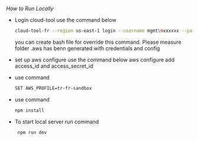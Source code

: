 *How to Run Locally*
- Login cloud-tool use the command below 
   ```sh
   cloud-tool-fr --region us-east-1 login --username mgmt\mxxxxxx --password xxxxxx
   ```
   you can create bash file for override this command. 
   Please measure folder .aws has benn generated with credentials and config

- set up aws configure use the command below
   aws configure add access_id and access_secret_id

- use command 
   ```sh
   SET AWS_PROFILE=tr-fr-sandbox  
   ```

- use command
   ```sh  
   npm install
   ```

- To start local server run command 
  ```sh
   npm run dev
  ```